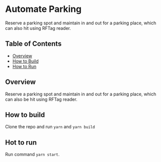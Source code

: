 # Automate Parking
Reserve a parking spot and maintain in and out for a parking place, which can also hit using RFTag reader.

## Table of Contents

<!-- toc -->

- [Overview](#overview)
- [How to Build](#how-to-build)
- [How to Run](#how-to-run)

<!-- tocstop -->

## Overview
Reserve a parking spot and maintain in and out for a parking place, which can also be hit using RFTag reader.

## How to build
Clone the repo and run `yarn` and `yarn build`

## Hot to run
Run command `yarn start`.
